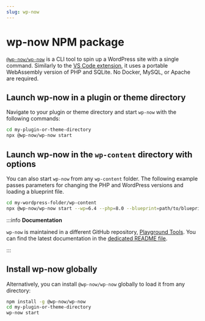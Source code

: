 ```yaml
---
slug: wp-now
---
```


# wp-now NPM package

[`@wp-now/wp-now`](https://www.npmjs.com/package/@wp-now/wp-now) is a CLI tool to spin up a WordPress site with a single command. Similarly to the [VS Code extension](02-vscode-extension.md), it uses a portable WebAssembly version of PHP and SQLite. No Docker, MySQL, or Apache are required.

## Launch wp-now in a plugin or theme directory

Navigate to your plugin or theme directory and start `wp-now` with the following commands:

```bash
cd my-plugin-or-theme-directory
npx @wp-now/wp-now start
```

## Launch wp-now in the `wp-content` directory with options

You can also start `wp-now` from any `wp-content` folder. The following example passes parameters for changing the PHP and WordPress versions and loading a blueprint file.

```bash
cd my-wordpress-folder/wp-content
npx @wp-now/wp-now start --wp=6.4 --php=8.0 --blueprint=path/to/blueprint.json
```

:::info **Documentation**

`wp-now` is maintained in a different GitHub repository, [Playground Tools](https://github.com/WordPress/playground-tools/). You can find the latest documentation in the [dedicated README file](https://github.com/WordPress/playground-tools/blob/trunk/packages/wp-now/README.md).

:::

## Install wp-now globally

Alternatively, you can install `@wp-now/wp-now` globally to load it from any directory:

```bash
npm install -g @wp-now/wp-now
cd my-plugin-or-theme-directory
wp-now start
```

